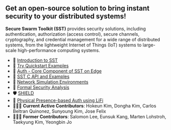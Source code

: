 ## Get an open-source solution to bring instant security to your distributed systems!

**Secure Swarm Toolkit (SST)** provides security solutions, including authentication, authorization (access control), secure channels, cryptography, and credential management for a wide range of distributed systems, from the lightweight Internet of Things (IoT) systems to large-scale high-performance computing systems.

- 📜 [Introduction to SST](https://github.com/iotauth/iotauth/blob/master/README.md)
- 🚀 [Try Quickstart Examples](https://github.com/iotauth/iotauth/tree/master/examples)
- 🔐 [Auth - Core Component of SST on Edge](https://github.com/iotauth/iotauth/tree/master/auth)
- 🛝 [SST C API and Examples](https://github.com/iotauth/sst-c-api)
- 🛜 [Network Simulation Environments](https://github.com/iotauth/iotauth_experiments)
- 🧐 [Formal Security Analysis](https://github.com/iotauth/security_analysis)
- 🛡️ [SHIELD](https://github.com/iotauth/SHIELD)
- 📌 [Physical Presence-based Auth using LiFi](https://github.com/iotauth/lifi-auth)
- 🧑🏻‍💻 **Current Active Contributors**: Hokeun Kim, Dongha Kim, Carlos Beltran Quinonez, Sunyoung Kim, Jose Felix
- 👨🏻‍🎓 **Former Contributors**: Salomon Lee, Eunsuk Kang, Marten Lohstroh, Taekyung Kim, Yeongbin Jo
